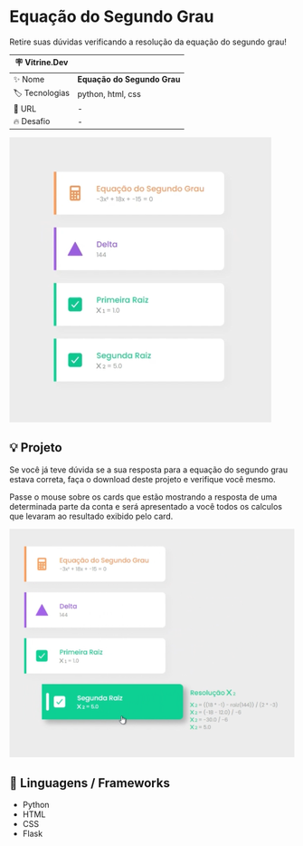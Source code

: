 # Equação do Segundo Grau

Retire suas dúvidas verificando a resolução da equação do segundo grau!

| :placard: Vitrine.Dev |     |
| -------------  | --- |
| :sparkles: Nome        | **Equação do Segundo Grau**
| :label: Tecnologias | python, html, css
| :rocket: URL         | -
| :fire: Desafio     | -

<!-- Inserir imagem com a #vitrinedev ao final do link -->
![resolution_with_2_results](video/resolution_with_2_results.png#vitrinedev)

## :bulb: Projeto

Se você já teve dúvida se a sua resposta para a equação do segundo grau estava correta, faça o download deste projeto e verifique você mesmo.

Passe o mouse sobre os cards que estão mostrando a resposta de uma determinada parte da conta e será apresentado a você todos os calculos que levaram ao resultado exibido pelo card.

![hover_effects](/video/showing_hover_effects.png)

## :rocket: Linguagens / Frameworks

- Python
- HTML
- CSS
- Flask
